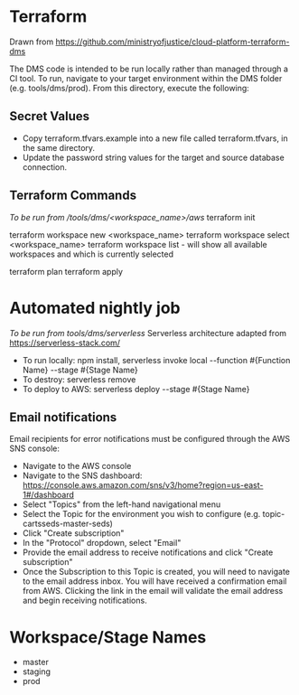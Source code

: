 # Terraform

Drawn from https://github.com/ministryofjustice/cloud-platform-terraform-dms

The DMS code is intended to be run locally rather than managed through a CI tool. To run, navigate to your target environment within the DMS folder (e.g. tools/dms/prod). From this directory, execute the following:

## Secret Values

- Copy terraform.tfvars.example into a new file called terraform.tfvars, in the same directory.
- Update the password string values for the target and source database connection.

## Terraform Commands

_To be run from /tools/dms/<workspace_name>/aws_
terraform init

terraform workspace new <workspace_name>
terraform workspace select <workspace_name>
terraform workspace list - will show all available workspaces and which is currently selected

terraform plan
terraform apply

# Automated nightly job

_To be run from tools/dms/serverless_
Serverless architecture adapted from https://serverless-stack.com/

- To run locally: npm install, serverless invoke local --function #{Function Name} --stage #{Stage Name}
- To destroy: serverless remove
- To deploy to AWS: serverless deploy --stage #{Stage Name}

## Email notifications

Email recipients for error notifications must be configured through the AWS SNS console:

- Navigate to the AWS console
- Navigate to the SNS dashboard: https://console.aws.amazon.com/sns/v3/home?region=us-east-1#/dashboard
- Select "Topics" from the left-hand navigational menu
- Select the Topic for the environment you wish to configure (e.g. topic-cartsseds-master-seds)
- Click "Create subscription"
- In the "Protocol" dropdown, select "Email"
- Provide the email address to receive notifications and click "Create subscription"
- Once the Subscription to this Topic is created, you will need to navigate to the email address inbox. You will have received a confirmation email from AWS. Clicking the link in the email will validate the email address and begin receiving notifications.

# Workspace/Stage Names

- master
- staging
- prod
